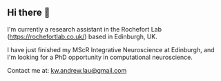 ## Hi there 👋

<!--
**andrewkwlau/andrewkwlau** is a ✨ _special_ ✨ repository because its `README.md` (this file) appears on your GitHub profile.

Here are some ideas to get you started:

- 🔭 I’m currently working on ...
- 🌱 I’m currently learning ...
- 👯 I’m looking to collaborate on ...
- 🤔 I’m looking for help with ...
- 💬 Ask me about ...
- 📫 How to reach me: ...
- 😄 Pronouns: ...
- ⚡ Fun fact: ...
-->

I'm currently a research assistant in the Rochefort Lab (https://rochefortlab.co.uk/) based in Edinburgh, UK.

I have just finished my MScR Integrative Neuroscience at Edinburgh, and I'm looking for a PhD opportunity in computational neuroscience.

Contact me at: kw.andrew.lau@gmail.com
